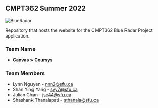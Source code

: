 
## CMPT362 Summer 2022 

![BlueRadar](https://imgur.com/qeYdp42)

Repository that hosts the website for the CMPT362 Blue Radar Project application.

### Team Name
- **Canvas > Coursys**

### Team Members
- Lynn Nguyen - nnn2@sfu.ca
- Shan Ying Yang - syy7@sfu.ca
- Julian Chan - jsc44@sfu.ca
- Shashank Thanalapati - sthanala@sfu.ca

